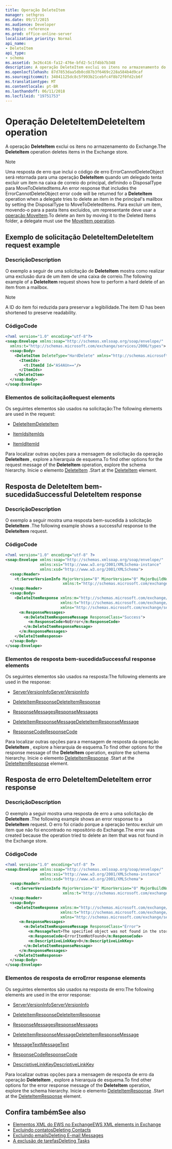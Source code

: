 ```yaml
---
title: Operação DeleteItem
manager: sethgros
ms.date: 09/17/2015
ms.audience: Developer
ms.topic: reference
ms.prod: office-online-server
localization_priority: Normal
api_name:
- DeleteItem
api_type:
- schema
ms.assetid: 3e26c416-fa12-476e-bfd2-5c1f4bb7b348
description: A operação DeleteItem exclui os itens no armazenamento do Exchange.
ms.openlocfilehash: 87d7853daa5db0cd87b3f6469c228a584b4d9caf
ms.sourcegitcommit: 34041125dc8c5f993b21cebfc4f8b72f0fd2cb6f
ms.translationtype: MT
ms.contentlocale: pt-BR
ms.lasthandoff: 06/11/2018
ms.locfileid: "19751753"
---
```

# <a name="deleteitem-operation"></a><span data-ttu-id="5c2bd-103">Operação DeleteItem</span><span class="sxs-lookup"><span data-stu-id="5c2bd-103">DeleteItem operation</span></span>

<span data-ttu-id="5c2bd-104">A operação **DeleteItem** exclui os itens no armazenamento do Exchange.</span><span class="sxs-lookup"><span data-stu-id="5c2bd-104">The **DeleteItem** operation deletes items in the Exchange store.</span></span> 
  
> [!NOTE]
> <span data-ttu-id="5c2bd-105">Uma resposta de erro que inclui o código de erro ErrorCannotDeleteObject será retornada para uma operação **DeleteItem** quando um delegado tenta excluir um item na caixa de correio do principal, definindo o DisposalType para MoveToDeletedItems.</span><span class="sxs-lookup"><span data-stu-id="5c2bd-105">An error response that includes the ErrorCannotDeleteObject error code will be returned for a **DeleteItem** operation when a delegate tries to delete an item in the principal's mailbox by setting the DisposalType to MoveToDeletedItems.</span></span> <span data-ttu-id="5c2bd-106">Para excluir um item, movendo-o para a pasta Itens excluídos, um representante deve usar a [operação MoveItem](moveitem-operation.md).</span><span class="sxs-lookup"><span data-stu-id="5c2bd-106">To delete an item by moving it to the Deleted Items folder, a delegate must use the [MoveItem operation](moveitem-operation.md).</span></span> 
  
## <a name="deleteitem-request-example"></a><span data-ttu-id="5c2bd-107">Exemplo de solicitação DeleteItem</span><span class="sxs-lookup"><span data-stu-id="5c2bd-107">DeleteItem request example</span></span>

### <a name="description"></a><span data-ttu-id="5c2bd-108">Descrição</span><span class="sxs-lookup"><span data-stu-id="5c2bd-108">Description</span></span>

<span data-ttu-id="5c2bd-109">O exemplo a seguir de uma solicitação de **DeleteItem** mostra como realizar uma exclusão dura de um item de uma caixa de correio.</span><span class="sxs-lookup"><span data-stu-id="5c2bd-109">The following example of a **DeleteItem** request shows how to perform a hard delete of an item from a mailbox.</span></span> 
  
> [!NOTE]
> <span data-ttu-id="5c2bd-110">A ID do item foi reduzida para preservar a legibilidade.</span><span class="sxs-lookup"><span data-stu-id="5c2bd-110">The item ID has been shortened to preserve readability.</span></span> 
  
### <a name="code"></a><span data-ttu-id="5c2bd-111">Código</span><span class="sxs-lookup"><span data-stu-id="5c2bd-111">Code</span></span>

```XML
<?xml version="1.0" encoding="utf-8"?>
<soap:Envelope xmlns:soap="http://schemas.xmlsoap.org/soap/envelope/"
  xmlns:t="http://schemas.microsoft.com/exchange/services/2006/types">
  <soap:Body>
    <DeleteItem DeleteType="HardDelete" xmlns="http://schemas.microsoft.com/exchange/services/2006/messages">
      <ItemIds>
        <t:ItemId Id="AS4AUn=="/>
      </ItemIds>
    </DeleteItem>
  </soap:Body>
</soap:Envelope>
```

### <a name="request-elements"></a><span data-ttu-id="5c2bd-112">Elementos de solicitação</span><span class="sxs-lookup"><span data-stu-id="5c2bd-112">Request elements</span></span>

<span data-ttu-id="5c2bd-113">Os seguintes elementos são usados na solicitação:</span><span class="sxs-lookup"><span data-stu-id="5c2bd-113">The following elements are used in the request:</span></span>
  
- [<span data-ttu-id="5c2bd-114">DeleteItem</span><span class="sxs-lookup"><span data-stu-id="5c2bd-114">DeleteItem</span></span>](deleteitem.md)
    
- [<span data-ttu-id="5c2bd-115">ItemIds</span><span class="sxs-lookup"><span data-stu-id="5c2bd-115">ItemIds</span></span>](itemids.md)
    
- [<span data-ttu-id="5c2bd-116">ItemId</span><span class="sxs-lookup"><span data-stu-id="5c2bd-116">ItemId</span></span>](itemid.md)
    
<span data-ttu-id="5c2bd-117">Para localizar outras opções para a mensagem de solicitação da operação **DeleteItem** , explore a hierarquia de esquema.</span><span class="sxs-lookup"><span data-stu-id="5c2bd-117">To find other options for the request message of the **DeleteItem** operation, explore the schema hierarchy.</span></span> <span data-ttu-id="5c2bd-118">Inicie o elemento [DeleteItem](deleteitem.md) .</span><span class="sxs-lookup"><span data-stu-id="5c2bd-118">Start at the [DeleteItem](deleteitem.md) element.</span></span> 
  
## <a name="successful-deleteitem-response"></a><span data-ttu-id="5c2bd-119">Resposta de DeleteItem bem-sucedida</span><span class="sxs-lookup"><span data-stu-id="5c2bd-119">Successful DeleteItem response</span></span>

### <a name="description"></a><span data-ttu-id="5c2bd-120">Descrição</span><span class="sxs-lookup"><span data-stu-id="5c2bd-120">Description</span></span>

<span data-ttu-id="5c2bd-121">O exemplo a seguir mostra uma resposta bem-sucedida à solicitação **DeleteItem** .</span><span class="sxs-lookup"><span data-stu-id="5c2bd-121">The following example shows a successful response to the **DeleteItem** request.</span></span> 
  
### <a name="code"></a><span data-ttu-id="5c2bd-122">Código</span><span class="sxs-lookup"><span data-stu-id="5c2bd-122">Code</span></span>

```XML
<?xml version="1.0" encoding="utf-8" ?>
<soap:Envelope xmlns:soap="http://schemas.xmlsoap.org/soap/envelope/" 
               xmlns:xsi="http://www.w3.org/2001/XMLSchema-instance" 
               xmlns:xsd="http://www.w3.org/2001/XMLSchema">
  <soap:Header>
    <t:ServerVersionInfo MajorVersion="8" MinorVersion="0" MajorBuildNumber="595" MinorBuildNumber="0" 
                         xmlns:t="http://schemas.microsoft.com/exchange/services/2006/types" />
  </soap:Header>
  <soap:Body>
    <DeleteItemResponse xmlns:m="http://schemas.microsoft.com/exchange/services/2006/messages" 
                        xmlns:t="http://schemas.microsoft.com/exchange/services/2006/types" 
                        xmlns="http://schemas.microsoft.com/exchange/services/2006/messages">
      <m:ResponseMessages>
        <m:DeleteItemResponseMessage ResponseClass="Success">
          <m:ResponseCode>NoError</m:ResponseCode>
        </m:DeleteItemResponseMessage>
      </m:ResponseMessages>
    </DeleteItemResponse>
  </soap:Body>
</soap:Envelope>
```

### <a name="successful-response-elements"></a><span data-ttu-id="5c2bd-123">Elementos de resposta bem-sucedida</span><span class="sxs-lookup"><span data-stu-id="5c2bd-123">Successful response elements</span></span>

<span data-ttu-id="5c2bd-124">Os seguintes elementos são usados na resposta:</span><span class="sxs-lookup"><span data-stu-id="5c2bd-124">The following elements are used in the response:</span></span>
  
- [<span data-ttu-id="5c2bd-125">ServerVersionInfo</span><span class="sxs-lookup"><span data-stu-id="5c2bd-125">ServerVersionInfo</span></span>](serverversioninfo.md)
    
- [<span data-ttu-id="5c2bd-126">DeleteItemResponse</span><span class="sxs-lookup"><span data-stu-id="5c2bd-126">DeleteItemResponse</span></span>](deleteitemresponse.md)
    
- [<span data-ttu-id="5c2bd-127">ResponseMessages</span><span class="sxs-lookup"><span data-stu-id="5c2bd-127">ResponseMessages</span></span>](responsemessages.md)
    
- [<span data-ttu-id="5c2bd-128">DeleteItemResponseMessage</span><span class="sxs-lookup"><span data-stu-id="5c2bd-128">DeleteItemResponseMessage</span></span>](deleteitemresponsemessage.md)
    
- [<span data-ttu-id="5c2bd-129">ResponseCode</span><span class="sxs-lookup"><span data-stu-id="5c2bd-129">ResponseCode</span></span>](responsecode.md)
    
<span data-ttu-id="5c2bd-130">Para localizar outras opções para a mensagem de resposta da operação **DeleteItem** , explore a hierarquia de esquema.</span><span class="sxs-lookup"><span data-stu-id="5c2bd-130">To find other options for the response message of the **DeleteItem** operation, explore the schema hierarchy.</span></span> <span data-ttu-id="5c2bd-131">Inicie o elemento [DeleteItemResponse](deleteitemresponse.md) .</span><span class="sxs-lookup"><span data-stu-id="5c2bd-131">Start at the [DeleteItemResponse](deleteitemresponse.md) element.</span></span> 
  
## <a name="deleteitem-error-response"></a><span data-ttu-id="5c2bd-132">Resposta de erro DeleteItem</span><span class="sxs-lookup"><span data-stu-id="5c2bd-132">DeleteItem error response</span></span>

### <a name="description"></a><span data-ttu-id="5c2bd-133">Descrição</span><span class="sxs-lookup"><span data-stu-id="5c2bd-133">Description</span></span>

<span data-ttu-id="5c2bd-134">O exemplo a seguir mostra uma resposta de erro a uma solicitação de **DeleteItem** .</span><span class="sxs-lookup"><span data-stu-id="5c2bd-134">The following example shows an error response to a **DeleteItem** request.</span></span> <span data-ttu-id="5c2bd-135">O erro foi criado porque a operação tentou excluir um item que não foi encontrado no repositório do Exchange.</span><span class="sxs-lookup"><span data-stu-id="5c2bd-135">The error was created because the operation tried to delete an item that was not found in the Exchange store.</span></span> 
  
### <a name="code"></a><span data-ttu-id="5c2bd-136">Código</span><span class="sxs-lookup"><span data-stu-id="5c2bd-136">Code</span></span>

```XML
<?xml version="1.0" encoding="utf-8" ?>
<soap:Envelope xmlns:soap="http://schemas.xmlsoap.org/soap/envelope/" 
               xmlns:xsi="http://www.w3.org/2001/XMLSchema-instance" 
               xmlns:xsd="http://www.w3.org/2001/XMLSchema">
  <soap:Header>
    <t:ServerVersionInfo MajorVersion="8" MinorVersion="0" MajorBuildNumber="595" MinorBuildNumber="0" 
                         xmlns:t="http://schemas.microsoft.com/exchange/services/2006/types" />
  </soap:Header>
  <soap:Body>
    <DeleteItemResponse xmlns:m="http://schemas.microsoft.com/exchange/services/2006/messages" 
                        xmlns:t="http://schemas.microsoft.com/exchange/services/2006/types" 
                        xmlns="http://schemas.microsoft.com/exchange/services/2006/messages">
      <m:ResponseMessages>
        <m:DeleteItemResponseMessage ResponseClass="Error">
          <m:MessageText>The specified object was not found in the store.</m:MessageText>
          <m:ResponseCode>ErrorItemNotFound</m:ResponseCode>
          <m:DescriptiveLinkKey>0</m:DescriptiveLinkKey>
        </m:DeleteItemResponseMessage>
      </m:ResponseMessages>
    </DeleteItemResponse>
  </soap:Body>
</soap:Envelope>
```

### <a name="error-response-elements"></a><span data-ttu-id="5c2bd-137">Elementos de resposta de erro</span><span class="sxs-lookup"><span data-stu-id="5c2bd-137">Error response elements</span></span>

<span data-ttu-id="5c2bd-138">Os seguintes elementos são usados na resposta de erro:</span><span class="sxs-lookup"><span data-stu-id="5c2bd-138">The following elements are used in the error response:</span></span>
  
- [<span data-ttu-id="5c2bd-139">ServerVersionInfo</span><span class="sxs-lookup"><span data-stu-id="5c2bd-139">ServerVersionInfo</span></span>](serverversioninfo.md)
    
- [<span data-ttu-id="5c2bd-140">DeleteItemResponse</span><span class="sxs-lookup"><span data-stu-id="5c2bd-140">DeleteItemResponse</span></span>](deleteitemresponse.md)
    
- [<span data-ttu-id="5c2bd-141">ResponseMessages</span><span class="sxs-lookup"><span data-stu-id="5c2bd-141">ResponseMessages</span></span>](responsemessages.md)
    
- [<span data-ttu-id="5c2bd-142">DeleteItemResponseMessage</span><span class="sxs-lookup"><span data-stu-id="5c2bd-142">DeleteItemResponseMessage</span></span>](deleteitemresponsemessage.md)
    
- [<span data-ttu-id="5c2bd-143">MessageText</span><span class="sxs-lookup"><span data-stu-id="5c2bd-143">MessageText</span></span>](messagetext.md)
    
- [<span data-ttu-id="5c2bd-144">ResponseCode</span><span class="sxs-lookup"><span data-stu-id="5c2bd-144">ResponseCode</span></span>](responsecode.md)
    
- [<span data-ttu-id="5c2bd-145">DescriptiveLinkKey</span><span class="sxs-lookup"><span data-stu-id="5c2bd-145">DescriptiveLinkKey</span></span>](descriptivelinkkey.md)
    
<span data-ttu-id="5c2bd-146">Para localizar outras opções para a mensagem de resposta de erro da operação **DeleteItem** , explore a hierarquia de esquema.</span><span class="sxs-lookup"><span data-stu-id="5c2bd-146">To find other options for the error response message of the **DeleteItem** operation, explore the schema hierarchy.</span></span> <span data-ttu-id="5c2bd-147">Inicie o elemento [DeleteItemResponse](deleteitemresponse.md) .</span><span class="sxs-lookup"><span data-stu-id="5c2bd-147">Start at the [DeleteItemResponse](deleteitemresponse.md) element.</span></span> 
  
## <a name="see-also"></a><span data-ttu-id="5c2bd-148">Confira também</span><span class="sxs-lookup"><span data-stu-id="5c2bd-148">See also</span></span>

- [<span data-ttu-id="5c2bd-149">Elementos XML do EWS no Exchange</span><span class="sxs-lookup"><span data-stu-id="5c2bd-149">EWS XML elements in Exchange</span></span>](ews-xml-elements-in-exchange.md)
- [<span data-ttu-id="5c2bd-150">Excluindo contatos</span><span class="sxs-lookup"><span data-stu-id="5c2bd-150">Deleting Contacts</span></span>](http://msdn.microsoft.com/library/fcc3dc84-cd3e-455e-a1a7-ae6921c9b588%28Office.15%29.aspx)  
- [<span data-ttu-id="5c2bd-151">Excluindo emails</span><span class="sxs-lookup"><span data-stu-id="5c2bd-151">Deleting E-mail Messages</span></span>](http://msdn.microsoft.com/library/c40f2f0b-dae0-412f-b716-727e8c0949b4%28Office.15%29.aspx) 
- [<span data-ttu-id="5c2bd-152">A exclusão de tarefas</span><span class="sxs-lookup"><span data-stu-id="5c2bd-152">Deleting Tasks</span></span>](http://msdn.microsoft.com/library/a3d7e25f-8a35-4901-b1d9-d31f418ab340%28Office.15%29.aspx)

